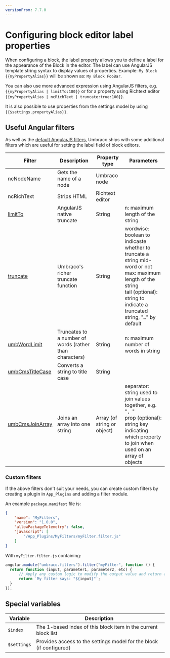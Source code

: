 ```yaml
---
versionFrom: 7.7.0
---
```


# Configuring block editor label properties

When configuring a block, the label property allows you to define a label for the appearance of the Block in the editor. The label can use AngularJS template string syntax to display values of properties. Example: `My Block {{myPropertyAlias}}` will be shown as: `My Block FooBar`.

You can also use more advanced expression using AngularJS filters, e.g. `{{myPropertyAlias | limitTo:100}}` or for a property using Richtext editor `{{myPropertyAlias | ncRichText | truncate:true:100}}`.

It is also possible to use properties from the settings model by using `{{$settings.propertyAlias}}`.

## Useful Angular filters

As well as the [default AngularJS filters](https://docs.angularjs.org/api/ng/filter), Umbraco ships with some additional filters which are useful for setting the label field of block editors.

| Filter                                                       | Description                                             | Property type               | Parameters                                                   |
| ------------------------------------------------------------ | ------------------------------------------------------- | --------------------------- | ------------------------------------------------------------ |
| ncNodeName                                                   | Gets the name of a node                                 | Umbraco node                |                                                              |
| ncRichText                                                   | Strips HTML                                             | Richtext editor             |                                                              |
| [limitTo](https://docs.angularjs.org/api/ng/filter/limitTo)  | AngularJS native truncate                               | String                      | n: maximum length of the string                              |
| [truncate](https://apidocs.umbraco.com/v10/ui/#/api/umbraco.filters.filter:truncate) | Umbraco's richer truncate function                      | String                      | wordwise: boolean to indicaste whether to truncate a string mid-word or not<br />max: maximum length of the string<br />tail (optional): string to indicate a truncated string, "`…`" by default |
| [umbWordLimit](https://apidocs.umbraco.com/v10/ui/#/api/umbraco.filters.filter:umbWordLimit) | Truncates to a number of words (rather than characters) | String                      | n: maximum number of words in string                         |
| [umbCmsTitleCase](https://apidocs.umbraco.com/v10/ui/#/api/umbraco.filters.filter:umbCmsTitleCase) | Converts a string to title case                         | String                      |                                                              |
| [umbCmsJoinArray](https://apidocs.umbraco.com/v10/ui/#/api/umbraco.filters.filter:umbCmsJoinArray) | Joins an array into one string                          | Array (of string or object) | separator: string used to join values together, e.g. "`, `"<br />prop (optional): string key indicating which property to join when used on an array of objects |

### Custom filters

If the above filters don't suit your needs, you can create custom filters by creating a plugin in `App_Plugins` and adding a filter module.

An example `package.manifest` file is:

```json
{
    "name": "MyFilters",
    "version": "1.0.0",
    "allowPackageTelemetry": false,
    "javascript": [
        "/App_Plugins/MyFilters/myFilter.filter.js"
    ]
}
```

With `myFilter.filter.js` containing:

```javascript
angular.module("umbraco.filters").filter("myFilter", function () {
  return function (input, parameter1, parameter2, etc) {
      // Apply any custom logic to modify the output value and return a string
      return `My filter says: "${input}"`;
  }
});
```



## Special variables

| Variable    | Description                                                  |
| ----------- | ------------------------------------------------------------ |
| `$index`    | The 1-based index of this block item in the current block list |
| `$settings` | Provides access to the settings model for the block (if configured) |
